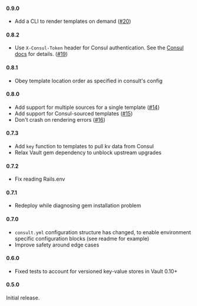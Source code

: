 #### 0.9.0

* Add a CLI to render templates on demand ([#20](https://github.com/veracross/consult/pull/20))

#### 0.8.2

* Use `X-Consul-Token` header for Consul authentication. See the [Consul docs](https://www.consul.io/api/index.html#authentication) for details. ([#19](https://github.com/veracross/consult/pull/19))

#### 0.8.1

* Obey template location order as specified in consult's config

#### 0.8.0

* Add support for multiple sources for a single template ([#14](https://github.com/veracross/consult/pull/14))
* Add support for Consul-sourced templates ([#15](https://github.com/veracross/consult/pull/15))
* Don't crash on rendering errors ([#16](https://github.com/veracross/consult/pull/16))

#### 0.7.3

* Add `key` function to templates to pull kv data from Consul
* Relax Vault gem dependency to unblock upstream upgrades

#### 0.7.2

* Fix reading Rails.env

#### 0.7.1

* Redeploy while diagnosing gem installation problem

#### 0.7.0

* `consult.yml` configuration structure has changed, to enable environment specific configuration blocks (see readme for example)
* Improve safety around edge cases

#### 0.6.0

* Fixed tests to account for versioned key-value stores in Vault 0.10+

#### 0.5.0

Initial release.
